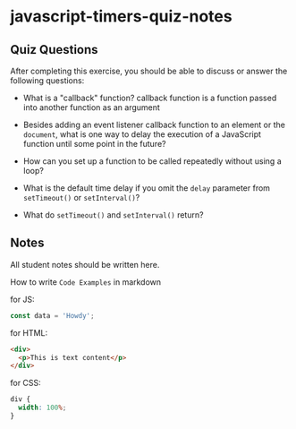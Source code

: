 # javascript-timers-quiz-notes

## Quiz Questions

After completing this exercise, you should be able to discuss or answer the following questions:

- What is a "callback" function?
  callback function is a function passed into another function as an argument
- Besides adding an event listener callback function to an element or the `document`, what is one way to delay the execution of a JavaScript function until some point in the future?

- How can you set up a function to be called repeatedly without using a loop?

- What is the default time delay if you omit the `delay` parameter from `setTimeout()` or `setInterval()`?

- What do `setTimeout()` and `setInterval()` return?

## Notes

All student notes should be written here.

How to write `Code Examples` in markdown

for JS:

```javascript
const data = 'Howdy';
```

for HTML:

```html
<div>
  <p>This is text content</p>
</div>
```

for CSS:

```css
div {
  width: 100%;
}
```
